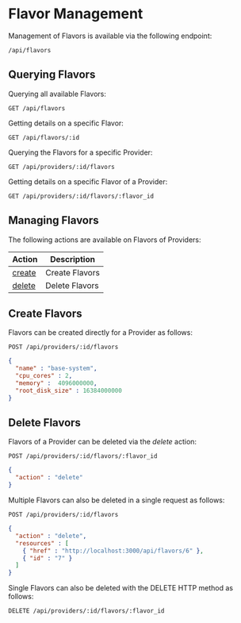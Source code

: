 # Flavor Management

Management of Flavors is available via the following endpoint:

``` data
/api/flavors
```

## Querying Flavors

Querying all available Flavors:

    GET /api/flavors

Getting details on a specific Flavor:

    GET /api/flavors/:id

Querying the Flavors for a specific Provider:

    GET /api/providers/:id/flavors

Getting details on a specific Flavor of a Provider:

    GET /api/providers/:id/flavors/:flavor_id

## Managing Flavors

The following actions are available on Flavors of Providers:

| Action                    | Description    |
| ------------------------- | -------------- |
| [create](#create-flavors) | Create Flavors |
| [delete](#delete-flavors) | Delete Flavors |

## Create Flavors

Flavors can be created directly for a Provider as follows:

``` data
POST /api/providers/:id/flavors
```

``` json
{
  "name" : "base-system",
  "cpu_cores" : 2,
  "memory" :  4096000000,
  "root_disk_size" : 16384000000
}
```

## Delete Flavors

Flavors of a Provider can be deleted via the *delete* action:

``` data
POST /api/providers/:id/flavors/:flavor_id
```

``` json
{
  "action" : "delete"
}
```

Multiple Flavors can also be deleted in a single request as follows:

``` data
POST /api/providers/:id/flavors
```

``` json
{
  "action" : "delete",
  "resources" : [
    { "href" : "http://localhost:3000/api/flavors/6" },
    { "id" : "7" }
  ]
}
```

Single Flavors can also be deleted with the DELETE HTTP method as
follows:

``` data
DELETE /api/providers/:id/flavors/:flavor_id
```
